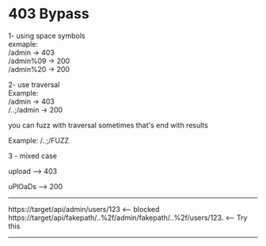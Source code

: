 # 403 Bypass

1- using space symbols  
exmaple:  
/admin -> 403  
/admin%09 -> 200  
/admin%20 -> 200  
  
2- use traversal  
Example:  
/admin -> 403  
/..;/admin -> 200  
  
you can fuzz with traversal sometimes that's end with results  
  
Example: /..;/FUZZ  

3 - mixed case

upload --> 403

uPlOaDs --> 200

---

https://target/api/admin/users/123 <-- blocked
https://target/api/fakepath/..%2f/admin/fakepath/..%2f/users/123. <-- Try this


---





